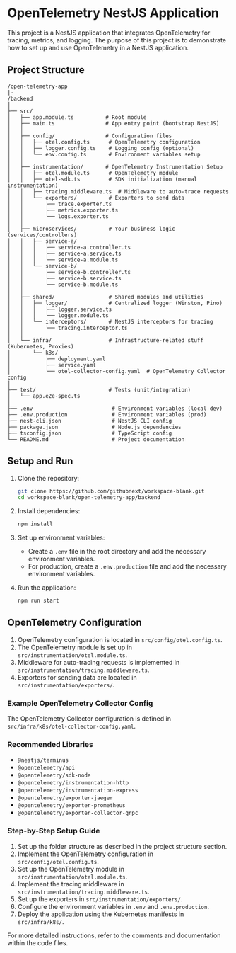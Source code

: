 # OpenTelemetry NestJS Application

This project is a NestJS application that integrates OpenTelemetry for tracing, metrics, and logging. The purpose of this project is to demonstrate how to set up and use OpenTelemetry in a NestJS application.

## Project Structure

```
/open-telemetry-app
|-
/backend 
│
├── src/
│   ├── app.module.ts          # Root module
│   ├── main.ts                # App entry point (bootstrap NestJS)
│   │
│   ├── config/                # Configuration files
│   │   ├── otel.config.ts      # OpenTelemetry configuration
│   │   ├── logger.config.ts    # Logging config (optional)
│   │   └── env.config.ts       # Environment variables setup
│   │
│   ├── instrumentation/       # OpenTelemetry Instrumentation Setup
│   │   ├── otel.module.ts      # OpenTelemetry module
│   │   ├── otel-sdk.ts         # SDK initialization (manual instrumentation)
│   │   ├── tracing.middleware.ts  # Middleware to auto-trace requests
│   │   └── exporters/          # Exporters to send data
│   │       ├── trace.exporter.ts
│   │       ├── metrics.exporter.ts
│   │       └── logs.exporter.ts
│   │
│   ├── microservices/          # Your business logic (services/controllers)
│   │   ├── service-a/
│   │   │   ├── service-a.controller.ts
│   │   │   ├── service-a.service.ts
│   │   │   └── service-a.module.ts
│   │   └── service-b/
│   │       ├── service-b.controller.ts
│   │       ├── service-b.service.ts
│   │       └── service-b.module.ts
│   │
│   ├── shared/                 # Shared modules and utilities
│   │   ├── logger/             # Centralized logger (Winston, Pino)
│   │   │   ├── logger.service.ts
│   │   │   └── logger.module.ts
│   │   └── interceptors/       # NestJS interceptors for tracing
│   │       └── tracing.interceptor.ts
│   │
│   └── infra/                  # Infrastructure-related stuff (Kubernetes, Proxies)
│       └── k8s/
│           ├── deployment.yaml
│           ├── service.yaml
│           └── otel-collector-config.yaml  # OpenTelemetry Collector config
│
├── test/                       # Tests (unit/integration)
│   └── app.e2e-spec.ts
│
├── .env                         # Environment variables (local dev)
├── .env.production              # Environment variables (prod)
├── nest-cli.json                # NestJS CLI config
├── package.json                 # Node.js dependencies
├── tsconfig.json                # TypeScript config
└── README.md                    # Project documentation
```

## Setup and Run

1. Clone the repository:
   ```bash
   git clone https://github.com/githubnext/workspace-blank.git
   cd workspace-blank/open-telemetry-app/backend
   ```

2. Install dependencies:
   ```bash
   npm install
   ```

3. Set up environment variables:
   - Create a `.env` file in the root directory and add the necessary environment variables.
   - For production, create a `.env.production` file and add the necessary environment variables.

4. Run the application:
   ```bash
   npm run start
   ```

## OpenTelemetry Configuration

1. OpenTelemetry configuration is located in `src/config/otel.config.ts`.
2. The OpenTelemetry module is set up in `src/instrumentation/otel.module.ts`.
3. Middleware for auto-tracing requests is implemented in `src/instrumentation/tracing.middleware.ts`.
4. Exporters for sending data are located in `src/instrumentation/exporters/`.

### Example OpenTelemetry Collector Config

The OpenTelemetry Collector configuration is defined in `src/infra/k8s/otel-collector-config.yaml`.

### Recommended Libraries

- `@nestjs/terminus`
- `@opentelemetry/api`
- `@opentelemetry/sdk-node`
- `@opentelemetry/instrumentation-http`
- `@opentelemetry/instrumentation-express`
- `@opentelemetry/exporter-jaeger`
- `@opentelemetry/exporter-prometheus`
- `@opentelemetry/exporter-collector-grpc`

### Step-by-Step Setup Guide

1. Set up the folder structure as described in the project structure section.
2. Implement the OpenTelemetry configuration in `src/config/otel.config.ts`.
3. Set up the OpenTelemetry module in `src/instrumentation/otel.module.ts`.
4. Implement the tracing middleware in `src/instrumentation/tracing.middleware.ts`.
5. Set up the exporters in `src/instrumentation/exporters/`.
6. Configure the environment variables in `.env` and `.env.production`.
7. Deploy the application using the Kubernetes manifests in `src/infra/k8s/`.

For more detailed instructions, refer to the comments and documentation within the code files.
